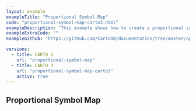 ```yaml
---
layout: example
exampleTitle: "Proportional Symbol Map"
code: "proportional-symbol-map-carto3.html"
exampleDescription: "This example shows how to create a proportional symbol map with different colors applied to features depending on categorical data. Based on <a href='https://carto.com/blog/proportional-symbol-maps/' target='_blank'>this blogpost</a>."
exampleExtraCode: ""
exampleGithub: "https://github.com/CartoDB/documentation/tree/master/app/content/deck-gl/examples/styling/proportional-symbol-map-carto3.html"

versions:
  - title: CARTO 2
    url: "proportional-symbol-map"
  - title: CARTO 3
    url: "proportional-symbol-map-carto3"
    active: true
---
```

## Proportional Symbol Map